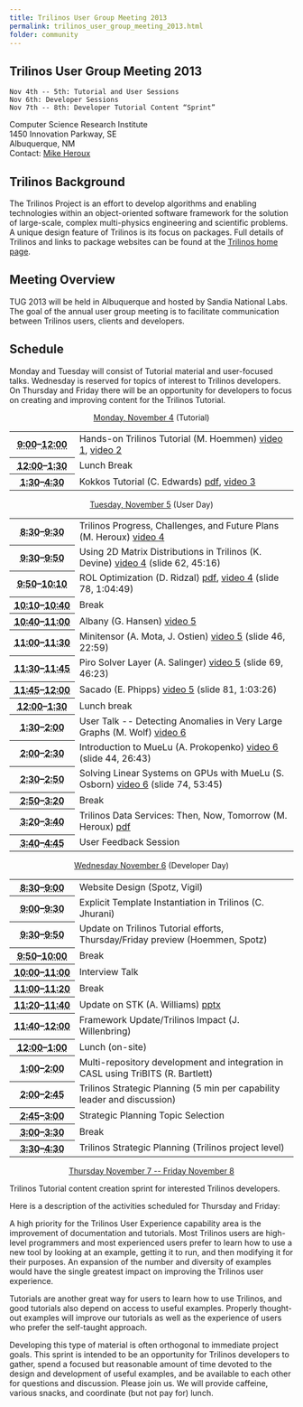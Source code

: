 ```yaml
---
title: Trilinos User Group Meeting 2013
permalink: trilinos_user_group_meeting_2013.html
folder: community
---
```


## Trilinos User Group Meeting 2013

    Nov 4th -- 5th: Tutorial and User Sessions  
    Nov 6th: Developer Sessions  
    Nov 7th -- 8th: Developer Tutorial Content “Sprint”

Computer Science Research Institute  
1450 Innovation Parkway, SE  
Albuquerque, NM  
Contact: [Mike Heroux](mailto:maherou@sandia.gov)

## Trilinos Background

The Trilinos Project is an effort to develop algorithms and enabling technologies within an object-oriented software framework for the solution of large-scale, complex multi-physics engineering and scientific problems. 
A unique design feature of Trilinos is its focus on packages. Full details of Trilinos and links to package websites can be found at the [Trilinos home page](http://trilinos.org/ "Trilinos Home Page").

## Meeting Overview

TUG 2013 will be held in Albuquerque and hosted by Sandia National Labs. The goal of the annual user group meeting is to facilitate communication between Trilinos users, clients and developers.

## Schedule

Monday and Tuesday will consist of Tutorial material and user-focused talks. Wednesday is reserved for topics of interest to Trilinos developers.
 On Thursday and Friday there will be an opportunity for developers to focus on creating and improving content for the Trilinos Tutorial.
 
<p style="text-align: center;"><span style="text-decoration: underline;">Monday, November 4</span> (Tutorial)</p>
<table summary="Timetable">
<tbody>
<tr>
<th id="time-1" axis="time" width="23%"><abbr title="2011-10-31T13:00:00">9:00</abbr>–<abbr title="2011-10-31T17:15:00">12:00</abbr></th>
<td headers="time-1 location-1">
<div>Hands-on Trilinos Tutorial (M. Hoemmen) <a href="http://digitalops.sandia.gov/Mediasite/Play/875074e6797a403f81e3974b7be5111e1d" onclick="__gaTracker('send', 'event', 'outbound-article', 'http://digitalops.sandia.gov/Mediasite/Play/875074e6797a403f81e3974b7be5111e1d', 'video 1');" title="video 1"  target="_blank">video 1</a>, <a href="http://digitalops.sandia.gov/Mediasite/Play/ca8602efbb784b9c963c154ba8c9ae511d" onclick="__gaTracker('send', 'event', 'outbound-article', 'http://digitalops.sandia.gov/Mediasite/Play/ca8602efbb784b9c963c154ba8c9ae511d', 'video 2');" title="video 2"  target="_blank">video 2</a></div>
</td>
</tr>
<tr>
<th id="time-10" axis="time"><abbr title="2011-11-03T12:00:00">12:00</abbr>–<abbr title="2011-11-03T13:30:00">1:30</abbr></th>
<td headers="time-10 location-1">
<div>Lunch Break</div>
</td>
</tr>
<tr>
<th id="time-1" axis="time" width="23%"><abbr title="2011-10-31T13:00:00">1:30</abbr>–<abbr title="2011-10-31T17:15:00">4:30</abbr></th>
<td headers="time-1 location-1">
<div>Kokkos Tutorial (C. Edwards) <a href="http://trilinos.org/oldsite/events/trilinos_user_group_2013/presentations/2013-11-TUG-Kokkos-Tutorial.pdf" target="_blank">pdf</a>, <a href="http://digitalops.sandia.gov/Mediasite/Play/0fc8200ff18b4622b9c9787b2a4200651d" onclick="__gaTracker('send', 'event', 'outbound-article', 'http://digitalops.sandia.gov/Mediasite/Play/0fc8200ff18b4622b9c9787b2a4200651d', 'video 3');" title="video 3"  target="_blank">video 3</a></div>
</td>
</tr>
</tbody>
</table>
<p style="text-align: center;"><span style="text-decoration: underline;">Tuesday, November 5</span> (User Day)</p>
<table summary="Timetable">
<tbody>
<tr>
<th id="time-1" axis="time"><abbr title="2011-11-01T08:30:00">8:30</abbr>–<abbr title="2011-11-01T09:30:00">9:30</abbr></th>
<td headers="time-1 location-1">
<div>Trilinos Progress, Challenges, and Future Plans (M. Heroux) <a href="http://digitalops.sandia.gov/Mediasite/Play/f78230153a2a4c93afda185efae503941d" onclick="__gaTracker('send', 'event', 'outbound-article', 'http://digitalops.sandia.gov/Mediasite/Play/f78230153a2a4c93afda185efae503941d', 'video 4');" title="video 4"  target="_blank">video 4</a></div>
</td>
</tr>
<tr>
<th id="time-2" axis="time"><abbr title="2011-11-01T09:30:00">9:30</abbr>–<abbr title="2011-11-01T09:45:00">9:50</abbr></th>
<td headers="time-2 location-1">
<div>Using 2D Matrix Distributions in Trilinos (K. Devine) <a href="http://digitalops.sandia.gov/Mediasite/Play/f78230153a2a4c93afda185efae503941d" onclick="__gaTracker('send', 'event', 'outbound-article', 'http://digitalops.sandia.gov/Mediasite/Play/f78230153a2a4c93afda185efae503941d', 'video 4');" title="video 4"  target="_blank">video 4</a> (slide 62, 45:16)</div>
</td>
</tr>
<tr>
<th id="time-3" axis="time"><abbr title="2011-11-01T09:45:00">9:50</abbr>–<abbr title="2011-11-01T10:15:00">10:10</abbr></th>
<td headers="time-3 location-1">
<div>ROL Optimization (D. Ridzal) <a href="http://trilinos.org/oldsite/events/trilinos_user_group_2013/presentations/2013_TUG_ROL.pdf" target="_blank">pdf</a>, <a href="http://digitalops.sandia.gov/Mediasite/Play/f78230153a2a4c93afda185efae503941d" onclick="__gaTracker('send', 'event', 'outbound-article', 'http://digitalops.sandia.gov/Mediasite/Play/f78230153a2a4c93afda185efae503941d', 'video 4');" title="video 4"  target="_blank">video 4</a> (slide 78, 1:04:49)</div>
</td>
</tr>
<tr>
<th id="time-3" axis="time"><abbr title="2011-11-01T09:45:00">10:10</abbr>–<abbr title="2011-11-01T10:15:00">10:40</abbr></th>
<td headers="time-3 location-1">
<div>Break</div>
</td>
</tr>
<tr>
<th id="time-4" axis="time" width="16%"><abbr title="2011-11-01T10:15:00">10:40</abbr>–<abbr title="2011-11-01T11:45:00">11:00</abbr></th>
<td headers="time-4 location-1">
<div>Albany (G. Hansen) <a href="http://digitalops.sandia.gov/Mediasite/Play/65d601234ba14dc0b5a5dc35c316c2f11d" onclick="__gaTracker('send', 'event', 'outbound-article', 'http://digitalops.sandia.gov/Mediasite/Play/65d601234ba14dc0b5a5dc35c316c2f11d', 'video 5');" title="video 5"  target="_blank">video 5</a></div>
</td>
</tr>
<tr>
<th id="time-4" axis="time" width="23%"><abbr title="">11:00</abbr>–<abbr title="">11:30</abbr></th>
<td headers="time-4 location-1">
<div>Minitensor (A. Mota, J. Ostien) <a href="http://digitalops.sandia.gov/Mediasite/Play/65d601234ba14dc0b5a5dc35c316c2f11d" onclick="__gaTracker('send', 'event', 'outbound-article', 'http://digitalops.sandia.gov/Mediasite/Play/65d601234ba14dc0b5a5dc35c316c2f11d', 'video 5');" title="video 5"  target="_blank">video 5</a> (slide 46, 22:59)</div>
</td>
</tr>
<tr>
<th id="time-6" axis="time"><abbr title="2011-11-01T13:15:00">11:30</abbr>–<abbr title="2011-11-01T14:00:00">11:45</abbr></th>
<td headers="time-6 location-1">
<div>Piro Solver Layer (A. Salinger) <a href="http://digitalops.sandia.gov/Mediasite/Play/65d601234ba14dc0b5a5dc35c316c2f11d" onclick="__gaTracker('send', 'event', 'outbound-article', 'http://digitalops.sandia.gov/Mediasite/Play/65d601234ba14dc0b5a5dc35c316c2f11d', 'video 5');" title="video 5"  target="_blank">video 5</a> (slide 69, 46:23)</div>
</td>
</tr>
<tr>
<th id="time-6" axis="time"><abbr title="2011-11-01T13:15:00">11:45</abbr>–<abbr title="2011-11-01T14:00:00">12:00</abbr></th>
<td headers="time-6 location-1">
<div>Sacado (E. Phipps) <a href="http://digitalops.sandia.gov/Mediasite/Play/65d601234ba14dc0b5a5dc35c316c2f11d" onclick="__gaTracker('send', 'event', 'outbound-article', 'http://digitalops.sandia.gov/Mediasite/Play/65d601234ba14dc0b5a5dc35c316c2f11d', 'video 5');" title="video 5"  target="_blank">video 5</a> (slide 81, 1:03:26)</div>
</td>
</tr>
<tr>
<th id="time-5" axis="time"><abbr title="2011-11-01T11:45:00">12:00</abbr>–<abbr title="2011-11-01T13:15:00">1:30</abbr></th>
<td headers="time-5 location-1">
<div>Lunch break</div>
</td>
</tr>
<tr>
<th id="time-6" axis="time"><abbr title="2011-11-01T13:15:00">1:30</abbr>–<abbr title="2011-11-01T14:00:00">2:00</abbr></th>
<td headers="time-6 location-1">
<div>User Talk -- Detecting Anomalies in Very Large Graphs (M. Wolf) <a href="http://digitalops.sandia.gov/Mediasite/Play/a5a1f0f538744c36aa824d567d1a572a1d" onclick="__gaTracker('send', 'event', 'outbound-article', 'http://digitalops.sandia.gov/Mediasite/Play/a5a1f0f538744c36aa824d567d1a572a1d', 'video 6');" title="video 6"  target="_blank">video 6</a></div>
</td>
</tr>
<tr>
<th id="time-8" axis="time"><abbr title="2011-11-01T14:45:00">2:00</abbr>–<abbr title="2011-11-01T15:15:00">2:30</abbr></th>
<td headers="time-8 location-1">
<div>Introduction to MueLu (A. Prokopenko) <a href="http://digitalops.sandia.gov/Mediasite/Play/a5a1f0f538744c36aa824d567d1a572a1d" onclick="__gaTracker('send', 'event', 'outbound-article', 'http://digitalops.sandia.gov/Mediasite/Play/a5a1f0f538744c36aa824d567d1a572a1d', 'video 6');" title="video 6"  target="_blank">video 6</a> (slide 44, 26:43)</div>
</td>
</tr>
<tr>
<th id="time-7" axis="time"><abbr title="2011-11-01T14:00:00">2:30</abbr>–<abbr title="2011-11-01T14:45:00">2:50</abbr></th>
<td headers="time-7 location-1">
<div>Solving Linear Systems on GPUs with MueLu (S. Osborn) <a href="http://digitalops.sandia.gov/Mediasite/Play/a5a1f0f538744c36aa824d567d1a572a1d" onclick="__gaTracker('send', 'event', 'outbound-article', 'http://digitalops.sandia.gov/Mediasite/Play/a5a1f0f538744c36aa824d567d1a572a1d', 'video 6');" title="video 6"  target="_blank">video 6</a> (slide 74, 53:45)</div>
</td>
</tr>
<tr>
<th id="time-8" axis="time"><abbr title="2011-11-01T14:45:00">2:50</abbr>–<abbr title="2011-11-01T15:15:00">3:20</abbr></th>
<td headers="time-8 location-1">
<div>Break</div>
</td>
</tr>
<tr>
<th id="time-8" axis="time"><abbr title="2011-11-01T14:45:00">3:20</abbr>–<abbr title="2011-11-01T15:15:00">3:40</abbr></th>
<td headers="time-8 location-1">
<div>Trilinos Data Services: Then, Now, Tomorrow (M. Heroux) <a href="http://trilinos.org/wordpress/wp-content/uploads/2013/11/TrilinosDataThenNowFuture.pdf" onclick="__gaTracker('send', 'event', 'download', 'http://trilinos.org/wordpress/wp-content/uploads/2013/11/TrilinosDataThenNowFuture.pdf');" title="pdf"  target="_blank">pdf</a></div>
</td>
</tr>
<tr>
<th id="time-9" axis="time"><abbr title="2011-11-01T15:15:00">3:40</abbr>–<abbr title="2011-11-01T15:30:00">4:45</abbr></th>
<td headers="time-9 location-1">
<div>User Feedback Session</div>
</td>
</tr>
</tbody>
</table>
<p style="text-align: center;"><span style="text-decoration: underline;">Wednesday November 6</span> (Developer Day)</p>
<table summary="Timetable">
<tbody>
<tr>
<th id="time-1" axis="time"><abbr title="2011-11-02T08:30:00">8:30</abbr>–<abbr title="2011-11-02T09:00:00">9:00</abbr></th>
<td headers="time-1 location-1">
<div>Website Design (Spotz, Vigil)</div>
</td>
</tr>
<tr>
<th id="time-7" axis="time"><abbr title="2011-11-02T10:45:00">9:00</abbr>–<abbr title="2011-11-02T11:05:00">9:30</abbr></th>
<td headers="time-7 location-1">
<div>Explicit Template Instantiation in Trilinos (C. Jhurani)</div>
</td>
</tr>
<tr>
<th id="time-6" axis="time" width="23%"><abbr title="2011-11-02T10:30:00">9:30</abbr>–<abbr title="2011-11-02T10:45:00">9:50</abbr></th>
<td headers="time-6 location-1">
<div>Update on Trilinos Tutorial efforts, Thursday/Friday preview (Hoemmen, Spotz)</div>
</td>
</tr>
<tr>
<th id="time-3" axis="time"><abbr title="2011-11-02T09:20:00">9:50</abbr>–<abbr title="2011-11-02T09:40:00">10:00</abbr></th>
<td headers="time-3 location-1">
<div>Break</div>
</td>
</tr>
<tr>
<th id="time-6" axis="time" width="23%"><abbr title="2011-11-02T10:30:00">10:00</abbr>–<abbr title="2011-11-02T10:45:00">11:00</abbr></th>
<td headers="time-6 location-1">
<div>Interview Talk</div>
</td>
</tr>
<tr>
<th id="time-3" axis="time"><abbr title="2011-11-02T09:20:00">11:00</abbr>–<abbr title="2011-11-02T09:40:00">11:20</abbr></th>
<td headers="time-3 location-1">
<div>Break</div>
</td>
</tr>
<tr>
<th id="time-4" axis="time"><abbr title="2011-11-02T09:40:00">11:20</abbr>–<abbr title="2011-11-02T10:00:00">11:40</abbr></th>
<td headers="time-4 location-1">
<div>Update on STK (A. Williams) <a href="http://trilinos.org/oldsite/events/trilinos_user_group_2013/presentations/TUG_11-6-2013_STKupdate.pptx">pptx</a></div>
</td>
</tr>
<tr>
<th id="time-5" axis="time"><abbr title="2011-11-02T10:00:00">11:40</abbr>–<abbr title="2011-11-02T10:30:00">12:00</abbr></th>
<td headers="time-5 location-1">
<div>Framework Update/Trilinos Impact (J. Willenbring)</div>
</td>
</tr>
<tr>
<th id="time-10" axis="time"><abbr title="2011-11-03T12:00:00">12:00</abbr>–<abbr title="2011-11-03T13:30:00">1:00</abbr></th>
<td headers="time-10 location-1">
<div>Lunch (on-site)</div>
</td>
</tr>
<tr>
<th id="time-2" axis="time"><abbr title="2011-11-02T09:00:00">1:00</abbr>–<abbr title="2011-11-02T09:20:00">2:00</abbr></th>
<td headers="time-2 location-1">
<div>Multi-repository development and integration in CASL using TriBITS (R. Bartlett)</div>
</td>
</tr>
<tr>
<th id="time-11" axis="time"><abbr title="2011-11-03T13:30:00">2:00</abbr>–<abbr title="2011-11-03T14:30:00">2:45</abbr></th>
<td headers="time-11 location-1">
<div>Trilinos Strategic Planning (5 min per capability leader and discussion)</div>
</td>
</tr>
<tr>
<th id="time-12" axis="time"><abbr title="2011-11-03T14:30:00">2:45</abbr>–<abbr title="2011-11-03T14:45:00">3:00</abbr></th>
<td headers="time-12 location-1">
<div>Strategic Planning Topic Selection</div>
</td>
</tr>
<tr>
<th id="time-13" axis="time"><abbr title="2011-11-03T14:45:00">3:00</abbr>–<abbr title="2011-11-03T15:15:00">3:30</abbr></th>
<td headers="time-13 location-1">
<div>Break</div>
</td>
</tr>
<tr>
<th id="time-14" axis="time"><abbr title="2011-11-03T15:15:00">3:30</abbr>–<abbr title="2011-11-03T16:30:00">4:30</abbr></th>
<td headers="time-14 location-1">
<div>Trilinos Strategic Planning (Trilinos project level)</div>
</td>
</tr>
</tbody>
</table>

<p style="text-align: center;"><span style="text-decoration: underline;">Thursday November 7 -- Friday November 8</span></p>

Trilinos Tutorial content creation sprint for interested Trilinos developers.

Here is a description of the activities scheduled for Thursday and Friday:

A high priority for the Trilinos User Experience capability area is the improvement of documentation and tutorials. Most Trilinos users are high-level programmers and most experienced users prefer to learn how to use a new tool by looking at an example, getting it to run, and then modifying it for their purposes. An expansion of the number and diversity of examples would have the single greatest impact on improving the Trilinos user experience.

Tutorials are another great way for users to learn how to use Trilinos, and good tutorials also depend on access to useful examples. Properly thought-out examples will improve our tutorials as well as the experience of users who prefer the self-taught approach.

Developing this type of material is often orthogonal to immediate project goals. This sprint is intended to be an opportunity for Trilinos developers to gather, spend a focused but reasonable amount of time devoted to the design and development of useful examples, and be available to each other for questions and discussion. Please join us. We will provide caffeine, various snacks, and coordinate (but not pay for) lunch.